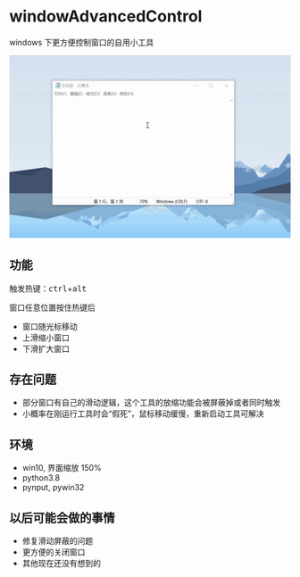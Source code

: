 # windowAdvancedControl

windows 下更方便控制窗口的自用小工具

![image](https://github.com/GitFlzy/windowAdvancedControl/blob/master/demo.gif)

## 功能

触发热键：<kbd>ctrl</kbd>+<kbd>alt</kbd>

窗口任意位置按住热键后
  - 窗口随光标移动
  - 上滑缩小窗口
  - 下滑扩大窗口

## 存在问题

- 部分窗口有自己的滑动逻辑，这个工具的放缩功能会被屏蔽掉或者同时触发
- 小概率在刚运行工具时会“假死”，鼠标移动缓慢，重新启动工具可解决

## 环境

- win10, 界面缩放 150%
- python3.8
- pynput, pywin32

## 以后可能会做的事情

- 修复滑动屏蔽的问题
- 更方便的关闭窗口
- 其他现在还没有想到的
